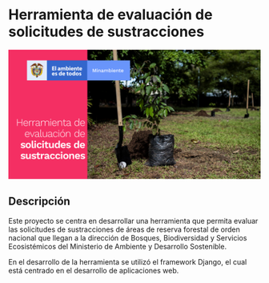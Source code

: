 # Herramienta de evaluación de solicitudes de sustracciones

<!-- ![screenshot](https://raw.githubusercontent.com/ucd-dnp/contexto/master/recursos/contexto.jpg "ConTexto") -->

![screenshot](front.png "Herramienta de evaluación de solicitudes de sustracciones")

## Descripción

Este proyecto se centra en desarrollar una herramienta que permita evaluar las solicitudes de sustracciones de áreas de reserva forestal de orden nacional que llegan a la dirección de Bosques, Biodiversidad y Servicios Ecosistémicos del Ministerio de Ambiente y Desarrollo Sostenible.

En el desarrollo de la herramienta se utilizó el framework Django, el cual está centrado en el desarrollo de aplicaciones web.